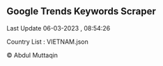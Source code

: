 

## Google Trends Keywords Scraper 
 
Last Update 06-03-2023 , 08:54:26

Country List :
VIETNAM.json



© Abdul Muttaqin 
